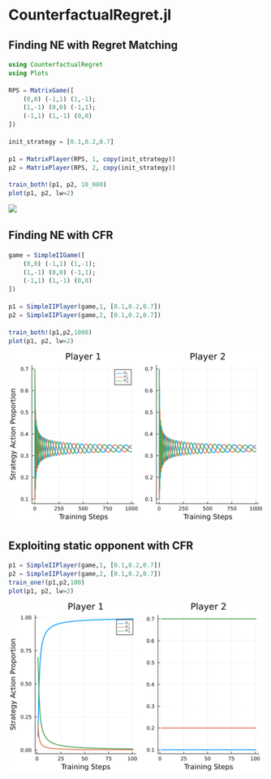 # CounterfactualRegret.jl

## Finding NE with Regret Matching
```julia
using CounterfactualRegret
using Plots

RPS = MatrixGame([
    (0,0) (-1,1) (1,-1);
    (1,-1) (0,0) (-1,1);
    (-1,1) (1,-1) (0,0)
])

init_strategy = [0.1,0.2,0.7]

p1 = MatrixPlayer(RPS, 1, copy(init_strategy))
p2 = MatrixPlayer(RPS, 2, copy(init_strategy))

train_both!(p1, p2, 10_000)
plot(p1, p2, lw=2)
```
<img src="./img/RPS_regret_match.svg">

## Finding NE with CFR
```julia
game = SimpleIIGame([
    (0,0) (-1,1) (1,-1);
    (1,-1) (0,0) (-1,1);
    (-1,1) (1,-1) (0,0)
])

p1 = SimpleIIPlayer(game,1, [0.1,0.2,0.7])
p2 = SimpleIIPlayer(game,2, [0.1,0.2,0.7])

train_both!(p1,p2,1000)
plot(p1, p2, lw=2)
```
<img src="./img/RPS_CFR.svg">

## Exploiting static opponent with CFR
```julia
p1 = SimpleIIPlayer(game,1, [0.1,0.2,0.7])
p2 = SimpleIIPlayer(game,2, [0.1,0.2,0.7])
train_one!(p1,p2,100)
plot(p1, p2, lw=2)
```
<img src="./img/RPS_CFR_exploit.svg">
